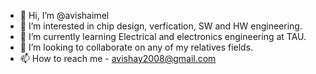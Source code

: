 - 👋 Hi, I’m @avishaimel
- 👀 I’m interested in chip design, verfication, SW and HW engineering. 
- 🌱 I’m currently learning Electrical and electronics engineering at TAU.
- 💞️ I’m looking to collaborate on any of my relatives fields.
- 📫 How to reach me - avishay2008@gmail.com

<!---
avishaimel/avishaimel is a ✨ special ✨ repository because its `README.md` (this file) appears on your GitHub profile.
You can click the Preview link to take a look at your changes.
--->
